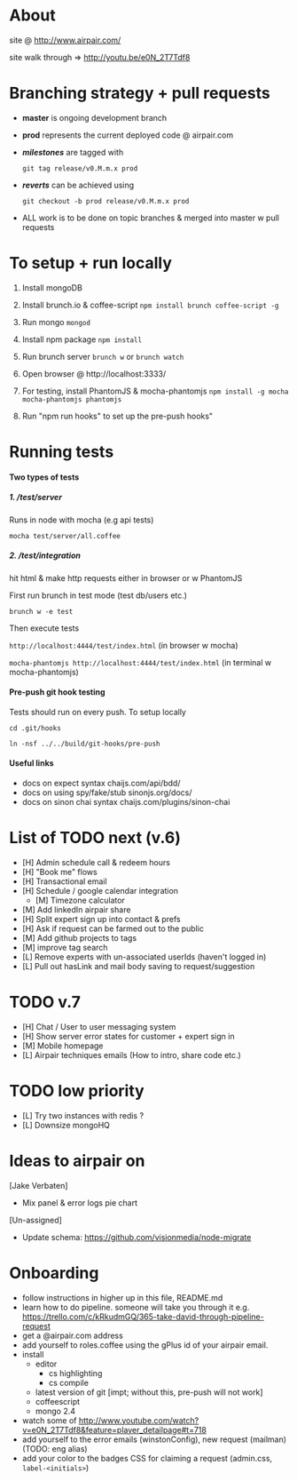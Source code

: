 About
===============================================================================

site @ http://www.airpair.com/

site walk through => http://youtu.be/e0N_2T7Tdf8

Branching strategy + pull requests
===============================================================================

- **master** is ongoing development branch

- **prod** represents the current deployed code @ airpair.com

- ***milestones*** are tagged with

    `git tag release/v0.M.m.x prod`

- ***reverts*** can be achieved using

    `git checkout -b prod release/v0.M.m.x prod`

- ALL work is to be done on topic branches & merged into master w pull requests


To setup + run locally
===============================================================================

1)   Install mongoDB

1)   Install brunch.io & coffee-script `npm install brunch coffee-script -g`

3)   Run mongo `mongod`

4)   Install npm package `npm install`

5)   Run brunch server `brunch w` or `brunch watch`

6)   Open browser @ http://localhost:3333/

7)   For testing, install PhantomJS & mocha-phantomjs `npm install -g mocha mocha-phantomjs phantomjs`

8)   Run "npm run hooks" to set up the pre-push hooks"

Running tests
===============================================================================

#### Two types of tests

##### 1. /test/server

   Runs in node with mocha (e.g api tests)

   `mocha test/server/all.coffee`

##### 2. /test/integration

   hit html & make http requests either in browser or w PhantomJS

   First run brunch in test mode (test db/users etc.)

   `brunch w -e test`

   Then execute tests

   `http://localhost:4444/test/index.html` (in browser w mocha)

   `mocha-phantomjs http://localhost:4444/test/index.html` (in terminal w mocha-phantomjs)

#### Pre-push git hook testing

Tests should run on every push. To setup locally

  `cd .git/hooks`

  `ln -nsf ../../build/git-hooks/pre-push`

#### Useful links

- docs on expect syntax                chaijs.com/api/bdd/
- docs on using spy/fake/stub          sinonjs.org/docs/
- docs on sinon chai syntax            chaijs.com/plugins/sinon-chai


List of TODO next (v.6)
===============================================================================

- [H] Admin schedule call & redeem hours
- [H] "Book me" flows
- [H] Transactional email
- [H] Schedule / google calendar integration
  - [M] Timezone calculator
- [M] Add linkedIn airpair share
- [H] Split expert sign up into contact & prefs
- [H] Ask if request can be farmed out to the public
- [M] Add github projects to tags
- [M] improve tag search
- [L] Remove experts with un-associated userIds (haven't logged in)
- [L] Pull out hasLink and mail body saving to request/suggestion

TODO v.7
===============================================================================

- [H] Chat / User to user messaging system
- [H] Show server error states for customer + expert sign in
- [M] Mobile homepage
- [L] Airpair techniques emails (How to intro, share code etc.)

TODO low priority
===============================================================================

- [L] Try two instances with redis ?
- [L] Downsize mongoHQ

Ideas to airpair on
===============================================================================

[Jake Verbaten]
- Mix panel & error logs pie chart

[Un-assigned]
- Update schema: https://github.com/visionmedia/node-migrate


# Onboarding

- follow instructions in higher up in this file, README.md
- learn how to do pipeline. someone will take you through it
  e.g. https://trello.com/c/kRkudmGQ/365-take-david-through-pipeline-request
- get a <your-initals>@airpair.com address
- add yourself to roles.coffee using the gPlus id of your airpair email.
- install
    - editor
      - cs highlighting
      - cs compile
    - latest version of git [impt; without this, pre-push will not work]
    - coffeescript
    - mongo 2.4
- watch some of <http://www.youtube.com/watch?v=e0N_2T7Tdf8&feature=player_detailpage#t=718>
- add yourself to the error emails (winstonConfig), new request (mailman)  (TODO: eng alias)
- add your color to the badges CSS for claiming a request (admin.css, `label-<initials>`)
